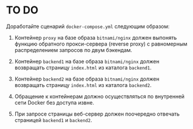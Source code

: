 # TO DO

Доработайте сценарий `docker-compose.yml` следующим образом:

1. Контейнер `proxy` на базе образа `bitnami/nginx` должен выпонять функцию обратного прокси-сервера (reverse proxy) с равномерным распределением запросов по двум бэкендам.

2. Контейнер `backend1` на базе образа `bitnami/nginx` должен возвращать страницу `index.html` из каталога `backend1`.

3. Контейнер `backend2` на базе образа `bitnami/nginx` должен возвращать страницу `index.html` из каталога `backend2`.

4. Обращение к контейнерам должно осуществляться по внутренней сети Docker без доступа извне.

5. При запросе страницы веб-сервер должен поочередно отвечать страницей `backend1` и `backend2`.
